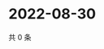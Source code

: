 # 2022-08-30

共 0 条

<!-- BEGIN WEIBO -->
<!-- 最后更新时间 Tue Aug 30 2022 19:00:59 GMT+0800 (China Standard Time) -->

<!-- END WEIBO -->

